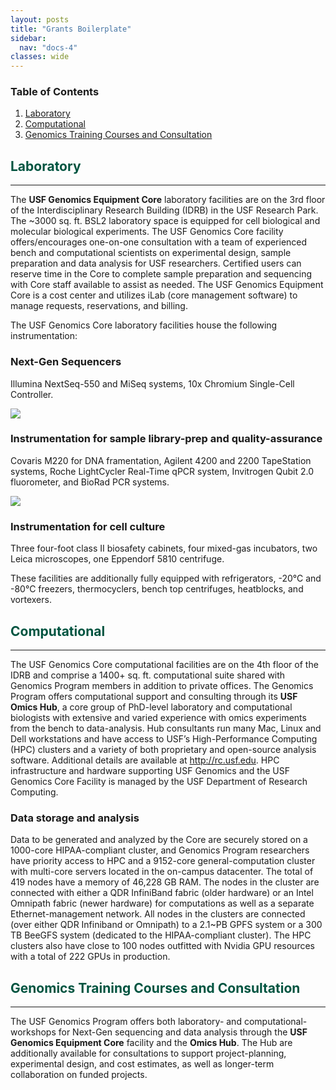 ```yaml
--- 
layout: posts
title: "Grants Boilerplate"
sidebar:
  nav: "docs-4"
classes: wide
---
```

### Table of Contents

1. [Laboratory](#laboratory)
2. [Computational](#computational)
3. [Genomics Training Courses and Consultation](#genomics-training)



<a id="laboratory"></a>
<h2 style="color:#005440">Laboratory</h2>

***

The **USF Genomics Equipment Core** laboratory facilities are on the 3rd floor of the Interdisciplinary Research Building (IDRB) in the USF Research Park.  The ~3000 sq. ft. BSL2 laboratory space is equipped for cell biological and molecular biological experiments. The USF Genomics Core facility offers/encourages one-on-one consultation with a team of experienced bench and computational scientists on experimental design, sample preparation and data analysis for USF researchers. Certified users can reserve time in the Core to complete
sample preparation and sequencing with Core staff available to assist as needed. The USF
Genomics Equipment Core is a cost center and utilizes iLab (core management software) to
manage requests, reservations, and billing.

The USF Genomics Core laboratory facilities house the following instrumentation:

### Next-Gen Sequencers
Illumina NextSeq-550 and MiSeq systems, 10x Chromium Single-Cell Controller.

<img src="https://github.com/usfomicshub/usfomicshub.github.io/blob/master/images/nextgen_singlecell.png?raw=TRUE" class="center"> 

### Instrumentation for sample library-prep and quality-assurance
Covaris M220 for DNA framentation, Agilent 4200 and 2200 TapeStation systems, Roche LightCycler Real-Time qPCR system, Invitrogen Qubit 2.0 fluorometer, and BioRad PCR systems.

<img src="https://github.com/usfomicshub/usfomicshub.github.io/blob/master/images/samp_libprep.png?raw=TRUE" class="center"> 

### Instrumentation for cell culture
Three four-foot class II biosafety cabinets, four mixed-gas incubators, two Leica microscopes, one Eppendorf 5810 centrifuge.

These facilities are additionally fully equipped with refrigerators, -20°C and -80°C freezers, thermocyclers, bench top centrifuges, heatblocks, and vortexers.

  

<a id="computational"></a>
<h2 style="color:#005440">Computational</h2>

***

The USF Genomics Core computational facilities are on the 4th floor of the IDRB and comprise a 1400+ sq. ft. computational suite shared with Genomics Program members in addition to private offices. The Genomics Program offers computational support and consulting through its **USF Omics Hub**, a core group of PhD-level laboratory and computational biologists with extensive and varied experience with omics experiments from the bench to data-analysis. Hub consultants run many Mac, Linux and Dell workstations and have access to USF’s High-Performance Computing (HPC) clusters and a variety of both proprietary and open-source analysis software. Additional details are available at http://rc.usf.edu. HPC infrastructure and hardware supporting USF Genomics and the USF Genomics Core Facility is managed by the USF Department of Research Computing.

### Data storage and analysis

Data to be generated and analyzed by the Core are securely stored on a 1000-core HIPAA-compliant cluster, and Genomics Program researchers have priority access to HPC and a 9152-core general-computation cluster with multi-core servers located in the on-campus datacenter. The total of 419 nodes have a memory of 46,228 GB RAM. The nodes in the cluster are connected with either a QDR InfiniBand fabric (older hardware) or an Intel Omnipath fabric (newer hardware) for computations as well as a separate Ethernet-management network.  All nodes in the clusters are connected (over either QDR Infiniband or Omnipath) to a 2.1~PB GPFS system or a 300 TB BeeGFS system (dedicated to the HIPAA-compliant cluster). The HPC clusters also have close to 100 nodes outfitted with Nvidia GPU resources with a total of 222 GPUs in production.


<a id="genomics-training"></a>
<h2 style="color:#005440">Genomics Training Courses and Consultation</h2>

***

The USF Genomics Program offers both laboratory- and computational- workshops for Next-Gen sequencing and data analysis through the **USF Genomics Equipment Core** facility and the **Omics Hub**. The Hub are additionally available for consultations to support project-planning, experimental design, and cost estimates, as well as longer-term collaboration on funded projects. 
